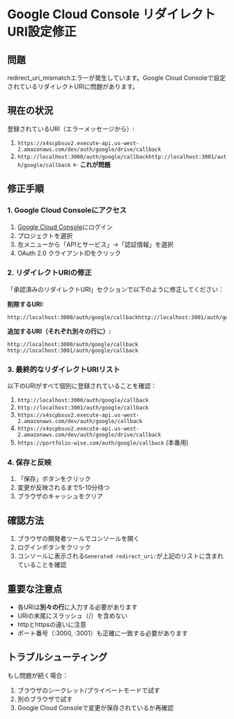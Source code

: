 # Google Cloud Console リダイレクトURI設定修正

## 問題
redirect_uri_mismatchエラーが発生しています。Google Cloud Consoleで設定されているリダイレクトURIに問題があります。

## 現在の状況
登録されているURI（エラーメッセージから）:
1. `https://x4scpbsuv2.execute-api.us-west-2.amazonaws.com/dev/auth/google/drive/callback`
2. `http://localhost:3000/auth/google/callbackhttp://localhost:3001/auth/google/callback` ← **これが問題**

## 修正手順

### 1. Google Cloud Consoleにアクセス
1. [Google Cloud Console](https://console.cloud.google.com/)にログイン
2. プロジェクトを選択
3. 左メニューから「APIとサービス」→「認証情報」を選択
4. OAuth 2.0 クライアントIDをクリック

### 2. リダイレクトURIの修正
「承認済みのリダイレクトURI」セクションで以下のように修正してください：

**削除するURI:**
```
http://localhost:3000/auth/google/callbackhttp://localhost:3001/auth/google/callback
```

**追加するURI（それぞれ別々の行に）:**
```
http://localhost:3000/auth/google/callback
http://localhost:3001/auth/google/callback
```

### 3. 最終的なリダイレクトURIリスト
以下のURIがすべて個別に登録されていることを確認：

1. `http://localhost:3000/auth/google/callback`
2. `http://localhost:3001/auth/google/callback`
3. `https://x4scpbsuv2.execute-api.us-west-2.amazonaws.com/dev/auth/google/callback`
4. `https://x4scpbsuv2.execute-api.us-west-2.amazonaws.com/dev/auth/google/drive/callback`
5. `https://portfolio-wise.com/auth/google/callback` (本番用)

### 4. 保存と反映
1. 「保存」ボタンをクリック
2. 変更が反映されるまで5-10分待つ
3. ブラウザのキャッシュをクリア

## 確認方法
1. ブラウザの開発者ツールでコンソールを開く
2. ログインボタンをクリック
3. コンソールに表示される`Generated redirect_uri:`が上記のリストに含まれていることを確認

## 重要な注意点
- 各URIは**別々の行**に入力する必要があります
- URIの末尾にスラッシュ（/）を含めない
- httpとhttpsの違いに注意
- ポート番号（:3000, :3001）も正確に一致する必要があります

## トラブルシューティング
もし問題が続く場合：
1. ブラウザのシークレット/プライベートモードで試す
2. 別のブラウザで試す
3. Google Cloud Consoleで変更が保存されているか再確認